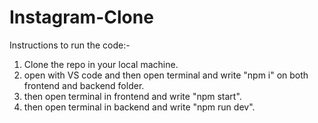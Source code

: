 # Instagram-Clone

Instructions to run the code:-

1. Clone the repo in your local machine.
2. open with VS code and then open terminal and write "npm i" on both frontend and backend folder.
3. then open terminal in frontend and write "npm start".
4. then open terminal in backend and write "npm run dev".

